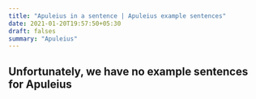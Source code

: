 ```yaml
---
title: "Apuleius in a sentence | Apuleius example sentences"
date: 2021-01-20T19:57:50+05:30
draft: falses
summary: "Apuleius"
---
```

## Unfortunately, we have no example sentences for Apuleius                 
